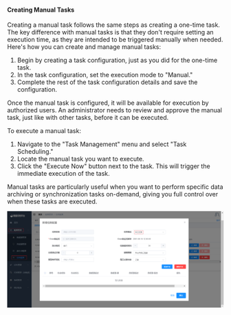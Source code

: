 #### Creating Manual Tasks

Creating a manual task follows the same steps as creating a one-time task. The key difference with manual tasks is that they don't require setting an execution time, as they are intended to be triggered manually when needed. Here's how you can create and manage manual tasks:

1. Begin by creating a task configuration, just as you did for the one-time task.
2. In the task configuration, set the execution mode to "Manual."
3. Complete the rest of the task configuration details and save the configuration.

Once the manual task is configured, it will be available for execution by authorized users. An administrator needs to review and approve the manual task, just like with other tasks, before it can be executed.

To execute a manual task:

1. Navigate to the "Task Management" menu and select "Task Scheduling."
2. Locate the manual task you want to execute.
3. Click the "Execute Now" button next to the task. This will trigger the immediate execution of the task.

Manual tasks are particularly useful when you want to perform specific data archiving or synchronization tasks on-demand, giving you full control over when these tasks are executed.

![创建手工任务.png](../../../images/whalealDataImages/创建手工任务.png)
